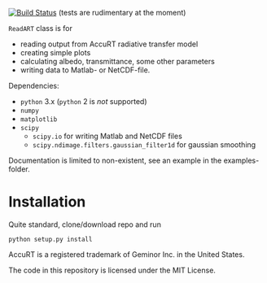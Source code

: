 [![Build Status](https://travis-ci.org/TorbjornT/pyAccuRT.svg?branch=master)](https://travis-ci.org/TorbjornT/pyAccuRT)  (tests are rudimentary at the moment)

``ReadART`` class is for

 - reading output from AccuRT radiative transfer model
 - creating simple plots
 - calculating albedo, transmittance, some other parameters
 - writing data to Matlab- or NetCDF-file.

Dependencies:

 - ``python`` 3.x (``python`` 2 is *not* supported)
 - ``numpy``
 - ``matplotlib``
 - ``scipy``
    - ``scipy.io`` for writing Matlab and NetCDF files
    - ``scipy.ndimage.filters.gaussian_filter1d`` for gaussian smoothing


Documentation is limited to non-existent, see an example in the examples-folder.

# Installation

Quite standard, clone/download repo and run

    python setup.py install




AccuRT is a registered trademark of Geminor Inc. in the United States.

The code in this repository is licensed under the MIT License.

